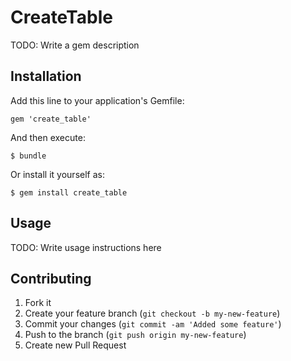 # CreateTable

TODO: Write a gem description

## Installation

Add this line to your application's Gemfile:

    gem 'create_table'

And then execute:

    $ bundle

Or install it yourself as:

    $ gem install create_table

## Usage

TODO: Write usage instructions here

## Contributing

1. Fork it
2. Create your feature branch (`git checkout -b my-new-feature`)
3. Commit your changes (`git commit -am 'Added some feature'`)
4. Push to the branch (`git push origin my-new-feature`)
5. Create new Pull Request

